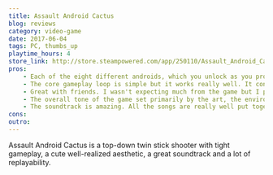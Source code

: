 ```yaml
---
title: Assault Android Cactus
blog: reviews
category: video-game
date: 2017-06-04
tags: PC, thumbs_up
playtime_hours: 4
store_link: http://store.steampowered.com/app/250110/Assault_Android_Cactus/
pros:
    - Each of the eight different androids, which you unlock as you progress through the game, plays quite differently from one another which provides a lot of variety and replayability.
    - The core gameplay loop is simple but it works really well. It consists of shooting enemies, picking up powerups, avoid/dodging enemies, shooting with your secondary more powerful weapon and doing it over and over again against a wide variety of different enemies and bosses. There's never a dull moment, it's action action and even more action.
    - Great with friends. I wasn't expecting much from the game but I played it with a friend. To be honest, we had a hard time putting the game down, we were having a lot of fun and we were laughing so much.
    - The overall tone of the game set primarily by the art, the environments, the story, the voice acting and the soundtrack is hard to explain but it's unique and unlike anything I've seen in the past.
    - The soundtrack is amazing. All the songs are really well put together and fit the game perfectly. When one song in particular called "Little Android" started playing I was laughing so hard that it forced me to get up and take a piss because I was going to piss in my pants, however while pissing I was laughing even harder and it almost made me shit my pants. Truly a great work of art.
cons:
outro:
---
```

Assault Android Cactus is a top-down twin stick shooter with tight gameplay, a cute well-realized aesthetic, a great soundtrack and a lot of replayability.
